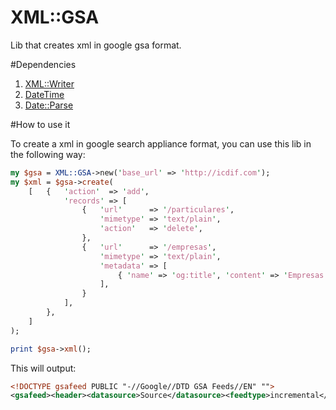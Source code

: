 XML::GSA
=============

Lib that creates xml in google gsa format.

#Dependencies

1. [XML::Writer](https://github.com/josephw/xml-writer-perl)
1. [DateTime](http://search.cpan.org/~drolsky/DateTime-1.03/)
1. [Date::Parse](http://search.cpan.org/~gbarr/TimeDate-2.30/lib/Date/Parse.pm)

#How to use it

To create a xml in google search appliance format, you can use this lib in the following way:

```perl
my $gsa = XML::GSA->new('base_url' => 'http://icdif.com');
my $xml = $gsa->create(
    [   {   'action'  => 'add',
            'records' => [
                {   'url'      => '/particulares',
                    'mimetype' => 'text/plain',
                    'action'   => 'delete',
                },
                {   'url'      => '/empresas',
                    'mimetype' => 'text/plain',
                    'metadata' => [
                        { 'name' => 'og:title', 'content' => 'Empresas' },
                    ],
                }
            ],
        },
    ]
);

print $gsa->xml();
```

This will output:

```xml
<!DOCTYPE gsafeed PUBLIC "-//Google//DTD GSA Feeds//EN" "">
<gsafeed><header><datasource>Source</datasource><feedtype>incremental</feedtype></header><group action="add"><record action="delete" url="http://www.icdif.com/particulares" mimetype="text/plain"></record><record url="http://www.icdif.com/empresas" mimetype="text/plain"><metadata><meta content="Empresas" name="og:title"></meta></metadata></record></group></gsafeed>
```
